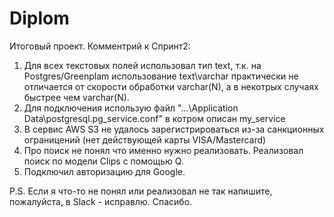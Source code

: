 # Diplom
Итоговый проект.
Комментрий к Спринт2:
1. Для всех текстовых полей использовал тип text, т.к. на Postgres/Greenplam использование text\varchar практически не отличается от скорости обработки varchar(N), а в некотрых случаях быстрее чем varchar(N).
2. Для подключения использую файл "...\Application Data\postgresql\.pg_service.conf" в котром описан my_service
3. В сервис AWS S3 не удалось зарегистрироваться из-за санкционных ограницений (нет действующей карты VISA/Mastercard)
4. Про поиск не понял что именно нужно реализовать. Реализовал поиск по модели Clips с помощью Q.
5. Подключил авторизацию для Google.

P.S.
Если я что-то не понял или реализовал не так напишите, пожалуйста, в Slack - исправлю.
Спасибо.